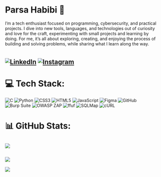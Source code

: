 # Parsa Habibi 🤙

I’m a tech enthusiast focused on programming, cybersecurity, and practical projects. I dive into new tools, languages, and technologies out of curiosity and love for the craft, experimenting with small projects and learning by doing. For me, it’s all about exploring, creating, and enjoying the process of building and solving problems, while sharing what I learn along the way.

#

[![LinkedIn](https://img.shields.io/badge/LinkedIn-%230077B5.svg?style=for-the-badge&logo=linkedin&logoColor=white)](https://www.linkedin.com/in/parsa-habibi-970422293/) 
[![Instagram](https://img.shields.io/badge/Instagram-E4405F?style=for-the-badge&logo=instagram&logoColor=white)](https://www.instagram.com/parsahabib_i)
---


# 💻 Tech Stack:
![C](https://img.shields.io/badge/c-%2300599C.svg?style=for-the-badge&logo=c&logoColor=white)  ![Python](https://img.shields.io/badge/python-3670A0?style=for-the-badge&logo=python&logoColor=ffdd54) ![CSS3](https://img.shields.io/badge/css3-%231572B6.svg?style=for-the-badge&logo=css3&logoColor=white) ![HTML5](https://img.shields.io/badge/html5-%23E34F26.svg?style=for-the-badge&logo=html5&logoColor=white) ![JavaScript](https://img.shields.io/badge/javascript-%23323330.svg?style=for-the-badge&logo=javascript&logoColor=%23F7DF1E) ![Figma](https://img.shields.io/badge/figma-%23F24E1E.svg?style=for-the-badge&logo=figma&logoColor=white) ![GitHub](https://img.shields.io/badge/github-%23121011.svg?style=for-the-badge&logo=github&logoColor=white) ![Burp Suite](https://img.shields.io/badge/Burp_Suite-orange?style=for-the-badge&logo=burpsuite&logoColor=white) ![OWASP ZAP](https://img.shields.io/badge/OWASP_ZAP-0078D7?style=for-the-badge&logo=OWASP&logoColor=white) ![ffuf](https://img.shields.io/badge/ffuf-6e5494?style=for-the-badge&logo=gnu-bash&logoColor=white)
![SQLMap](https://img.shields.io/badge/sqlmap-22863a?style=for-the-badge&logo=database&logoColor=white) ![cURL](https://img.shields.io/badge/cURL-073551?style=for-the-badge&logo=curl&logoColor=white)




# 📊 GitHub Stats:
![](https://github-readme-stats.vercel.app/api/top-langs/?username=parsaaHb&theme=shadow_green&hide_border=false&include_all_commits=false&count_private=false&layout=compact)
---
![](https://quotes-github-readme.vercel.app/api?type=horizontal&theme=merko&quote=I+Write+my+own+code)
---
[![](https://visitcount.itsvg.in/api?id=parsaaHb&icon=5&color=4)](https://visitcount.itsvg.in)

<!-- Proudly created with GPRM ( https://gprm.itsvg.in ) -->
